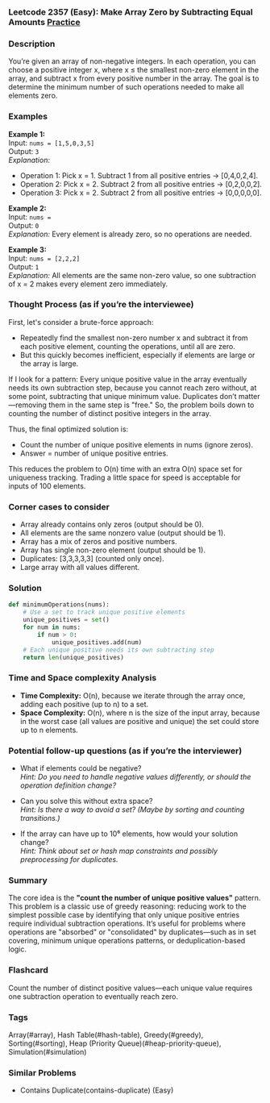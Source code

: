 ### Leetcode 2357 (Easy): Make Array Zero by Subtracting Equal Amounts [Practice](https://leetcode.com/problems/make-array-zero-by-subtracting-equal-amounts)

### Description  
You’re given an array of non-negative integers. In each operation, you can choose a positive integer x, where x ≤ the smallest non-zero element in the array, and subtract x from every positive number in the array. The goal is to determine the minimum number of such operations needed to make all elements zero.

### Examples  

**Example 1:**  
Input: `nums = [1,5,0,3,5]`  
Output: `3`  
*Explanation:*
- Operation 1: Pick x = 1. Subtract 1 from all positive entries → [0,4,0,2,4].
- Operation 2: Pick x = 2. Subtract 2 from all positive entries → [0,2,0,0,2].
- Operation 3: Pick x = 2. Subtract 2 from all positive entries → [0,0,0,0,0].

**Example 2:**  
Input: `nums = `  
Output: `0`  
*Explanation:*
Every element is already zero, so no operations are needed.

**Example 3:**  
Input: `nums = [2,2,2]`  
Output: `1`  
*Explanation:*
All elements are the same non-zero value, so one subtraction of x = 2 makes every element zero immediately.

### Thought Process (as if you’re the interviewee)  
First, let's consider a brute-force approach:  
- Repeatedly find the smallest non-zero number x and subtract it from each positive element, counting the operations, until all are zero.  
- But this quickly becomes inefficient, especially if elements are large or the array is large.

If I look for a pattern: Every unique positive value in the array eventually needs its own subtraction step, because you cannot reach zero without, at some point, subtracting that unique minimum value. Duplicates don’t matter—removing them in the same step is "free." So, the problem boils down to counting the number of distinct positive integers in the array.

Thus, the final optimized solution is:  
- Count the number of unique positive elements in nums (ignore zeros).  
- Answer = number of unique positive entries.

This reduces the problem to O(n) time with an extra O(n) space set for uniqueness tracking. Trading a little space for speed is acceptable for inputs of 100 elements.

### Corner cases to consider  
- Array already contains only zeros (output should be 0).
- All elements are the same nonzero value (output should be 1).
- Array has a mix of zeros and positive numbers.
- Array has single non-zero element (output should be 1).
- Duplicates: [3,3,3,3,3] (counted only once).
- Large array with all values different.

### Solution

```python
def minimumOperations(nums):
    # Use a set to track unique positive elements
    unique_positives = set()
    for num in nums:
        if num > 0:
            unique_positives.add(num)
    # Each unique positive needs its own subtracting step
    return len(unique_positives)
```

### Time and Space complexity Analysis  

- **Time Complexity:** O(n), because we iterate through the array once, adding each positive (up to n) to a set.
- **Space Complexity:** O(n), where n is the size of the input array, because in the worst case (all values are positive and unique) the set could store up to n elements.

### Potential follow-up questions (as if you’re the interviewer)  

- What if elements could be negative?  
  *Hint: Do you need to handle negative values differently, or should the operation definition change?*

- Can you solve this without extra space?  
  *Hint: Is there a way to avoid a set? (Maybe by sorting and counting transitions.)*

- If the array can have up to 10⁶ elements, how would your solution change?  
  *Hint: Think about set or hash map constraints and possibly preprocessing for duplicates.*

### Summary
The core idea is the **"count the number of unique positive values"** pattern. This problem is a classic use of greedy reasoning: reducing work to the simplest possible case by identifying that only unique positive entries require individual subtraction operations. It’s useful for problems where operations are "absorbed" or "consolidated" by duplicates—such as in set covering, minimum unique operations patterns, or deduplication-based logic.


### Flashcard
Count the number of distinct positive values—each unique value requires one subtraction operation to eventually reach zero.

### Tags
Array(#array), Hash Table(#hash-table), Greedy(#greedy), Sorting(#sorting), Heap (Priority Queue)(#heap-priority-queue), Simulation(#simulation)

### Similar Problems
- Contains Duplicate(contains-duplicate) (Easy)